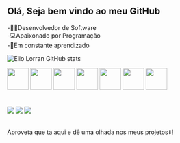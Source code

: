 <h2>Olá, Seja bem vindo ao meu GitHub</h1>

-👨‍💻Desenvolvedor de Software
<Br>
-💻Apaixonado por Programação
 <Br>
-📘Em constante aprendizado
  
![Elio Lorran GitHub stats](https://github-readme-stats.vercel.app/api?username=lorran-alves&show_icons=true&theme=dark)
<br>
<div style='display:inline_block;'>
  
  <img width="50px" height="50px" src="https://cdn.jsdelivr.net/gh/devicons/devicon/icons/html5/html5-original.svg" />
  <img width="50px" height="50px" src="https://cdn.jsdelivr.net/gh/devicons/devicon/icons/css3/css3-original.svg" />
  <img width="50px" height="50px" src="https://cdn.jsdelivr.net/gh/devicons/devicon/icons/bootstrap/bootstrap-original.svg" />
  <img width="50px" height="50px" src="https://cdn.jsdelivr.net/gh/devicons/devicon/icons/javascript/javascript-original.svg" />
  <img width="50px" height="50px" src="https://cdn.jsdelivr.net/gh/devicons/devicon/icons/php/php-original.svg" />
  <img width="50px" height="50px" src="https://cdn.jsdelivr.net/gh/devicons/devicon/icons/mysql/mysql-original-wordmark.svg" />
  <img width="50px" height="50px" src="https://cdn.jsdelivr.net/gh/devicons/devicon/icons/laravel/laravel-plain-wordmark.svg" />

</div>
<br>
<div style='display:inline_block;margin-top:20px;'>
  <a mailto='lorrangamer81@gmail.com'> <img src='https://img.shields.io/badge/Gmail-D14836?style=for-the-badge&logo=gmail&logoColor=white'></a>
  <a href='https://www.linkedin.com/in/elio-lorran/'> <img src='https://img.shields.io/badge/LinkedIn-0077B5?style=for-the-badge&logo=linkedin&logoColor=white'></a>
  <a href='https://www.instagram.com/_lorran.alves_/?hl=pt'> <img src='https://img.shields.io/badge/Instagram-E4405F?style=for-the-badge&logo=instagram&logoColor=white'></a>
</div>
<br>
<p>Aproveta que ta aqui e dê uma olhada nos meus projetos⬇️!<p>
